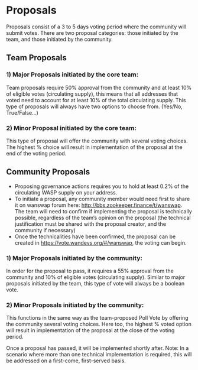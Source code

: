 # Proposals

Proposals consist of a 3 to 5 days voting period where the community will submit votes. There are two proposal categories: those initiated by the team, and those initiated by the community.

## Team Proposals

### 1) Major Proposals initiated by the core team:
Team proposals require 50% approval from the community and at least 10% of eligible votes (circulating supply), this means that all addresses that voted need to account for at least 10% of the total circulating supply. This type of proposals will always have two options to choose from. (Yes/No, True/False…)

### 2) Minor Proposal initiated by the core team:
This type of proposal will offer the community with several voting choices. The highest % choice will result in implementation of the proposal at the end of the voting period.

## Community Proposals

* Proposing governance actions requires you to hold at least 0.2% of the circulating WASP supply on your address.
* To initiate a proposal, any community member would need first to share it on wanswap forum here: http://bbs.zookeeper.finance/t/wanswap. The team will need to confirm if implementing the proposal is technically possible, regardless of the team’s opinion on the proposal (the technical justification must be shared with the proposal creator, and the community if necessary)
* Once the technicalities have been confirmed, the proposal can be created in https://vote.wandevs.org/#/wanswap, the voting can begin.

### 1) Major Proposals initiated by the community:
In order for the proposal to pass, it requires a 55% approval from the community and 10% of eligible votes (circulating supply). Similar to major proposals initiated by the team, this type of vote will always be a boolean vote.

### 2) Minor Proposals initiated by the community:
This functions in the same way as the team-proposed Poll Vote by offering the community several voting choices. Here too, the highest % voted option will result in implementation of the proposal at the close of the voting period.

Once a proposal has passed, it will be implemented shortly after.
Note: In a scenario where more than one technical implementation is required, this will be addressed on a first-come, first-served basis.